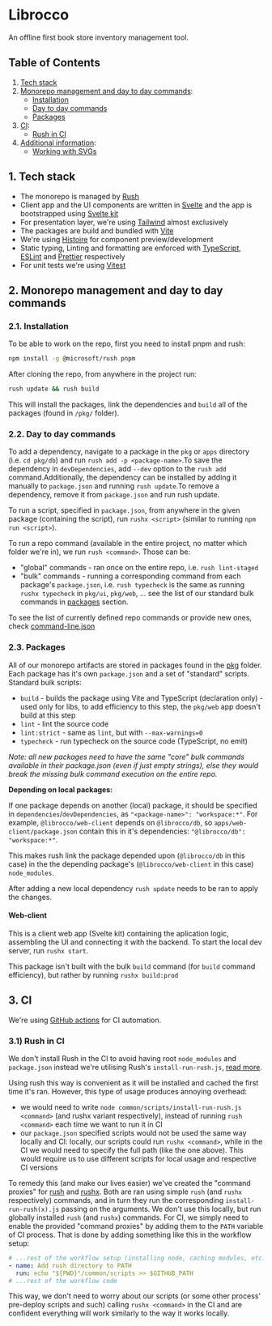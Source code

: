 # Librocco

An offline first book store inventory management tool.

## Table of Contents

1. [Tech stack](#1-tech-stack)
2. [Monorepo management and day to day commands](#2-monorepo-management-and-day-to-day-commands):
    - [Installation](#21-installation)
    - [Day to day commands](#22-day-to-day-commands)
    - [Packages](#23-packages)
3. [CI](#3-ci):
    - [Rush in CI](#31-rush-in-ci)
4. [Additional information](#4-additional-information):
    - [Working with SVGs](#41-working-with-svg)

## 1. Tech stack

-   The monorepo is managed by [Rush](https://rushjs.io)
-   Client app and the UI components are written in [Svelte](https://svelte.dev) and the app is bootstrapped using [Svelte kit](https://kit.svelte.dev/)
-   For presentation layer, we're using [Tailwind](https://tailwindcss.com) almost exclusively
-   The packages are build and bundled with [Vite](https://vitejs.dev)
-   We're using [Histoire](https://histoire.dev/) for component preview/development
-   Static typing, Linting and formatting are enforced with [TypeScript](https://www.typescriptlang.org), [ESLint](https://eslint.org) and [Prettier](https://prettier.io) respectively
-   For unit tests we're using [Vitest](https://vitest.dev/)

## 2. Monorepo management and day to day commands

### 2.1. Installation

To be able to work on the repo, first you need to install pnpm and rush:

```bash
npm install -g @microsoft/rush pnpm
```

After cloning the repo, from anywhere in the project run:

```bash
rush update && rush build
```

This will install the packages, link the dependencies and `build` all of the packages (found in `/pkg/` folder).

### 2.2. Day to day commands

To add a dependency, navigate to a package in the `pkg` or `apps` directory (i.e. `cd pkg/db`) and run `rush add -p <package-name>`.To save the dependency in `devDependencies`, add `--dev` option to the `rush add` command.Additionally, the dependency can be installed by adding it manually to `package.json` and running `rush update`.To remove a dependency, remove it from `package.json` and run rush update.

To run a script, specified in `package.json`, from anywhere in the given package (containing the script), run `rushx <script>` (similar to running `npm run <script>`).

To run a repo command (available in the entire project, no matter which folder we're in), we run `rush <command>`. Those can be:

-   "global" commands - ran once on the entire repo, i.e. `rush lint-staged`
-   "bulk" commands - running a corresponding command from each package's `package.json`, i.e. `rush typecheck` is the same as running `rushx typecheck` in `pkg/ui`, `pkg/web`, ... see the list of our standard bulk commands in [packages](#packages) section.

To see the list of currently defined repo commands or provide new ones, check [command-line.json](./common/config/rush/command-line.json)

### 2.3. Packages

All of our monorepo artifacts are stored in packages found in the [pkg](./pkg/) folder. Each package has it's own `package.json` and a set of "standard" scripts. Standard bulk scripts:

-   `build` - builds the package using Vite and TypeScript (declaration only) - used only for libs, to add efficiency to this step, the `pkg/web` app doesn't build at this step
-   `lint` - lint the source code
-   `lint:strict` - same as `lint`, but with `--max-warnings=0`
-   `typecheck` - run typecheck on the source code (TypeScript, no emit)

_Note: all new packages need to have the same "core" bulk commands available in their package.json (even if just empty strings), else they would break the missing bulk command execution on the entire repo._

**Depending on local packages:**

If one package depends on another (local) package, it should be specified in `dependencies`/`devDependencies`, as `"<package-name>": "workspace:*"`.
For example, `@librocco/web-client` depends on `@librocco/db`, so `apps/web-client/package.json` contain this in it's dependencies: `"@librocco/db": "workspace:*"`.

This makes rush link the package depended upon (`@librocco/db` in this case) in the the depending package's (`@librocco/web-client` in this case) `node_modules`.

After adding a new local dependency `rush update` needs to be ran to apply the changes.

#### Web-client

This is a client web app (Svelte kit) containing the aplication logic, assembling the UI and connecting it with the backend. To start the local dev server, run `rushx start`.

This package isn't built with the bulk `build` command (for `build` command efficiency), but rather by running `rushx build:prod`

## 3. CI

We're using [GitHub actions](https://docs.github.com/en/actions) for CI automation.

### 3.1) Rush in CI

We don't install Rush in the CI to avoid having root `node_modules` and `package.json` instead we're utilising Rush's `install-run-rush.js`, [read more](https://rushjs.io/pages/maintainer/enabling_ci_builds/).

Using rush this way is convenient as it will be installed and cached the first time it's ran. However, this type of usage produces annoying overhead:

-   we would need to write `node common/scripts/install-run-rush.js <command>` (and rushx variant respectively), instead of running `rush <command>` each time we want to run it in CI
-   our `package.json` specified scripts would not be used the same way locally and CI: locally, our scripts could run `rushx <command>`, while in the CI we would need to specify the full path (like the one above). This would require us to use different scripts for local usage and respective CI versions

To remedy this (and make our lives easier) we've created the "command proxies" for [rush](./common/scripts/rush) and [rushx](./common/scripts/rush). Both are ran using simple `rush` (and `rushx` respectively) commands, and in turn they run the corresponding `install-run-rush(x).js` passing on the arguments. We don't use this locally, but run globally installed `rush` (and `rushx`) commands. For CI, we simply need to enable the provided "command proxies" by adding them to the `PATH` variable of CI process. That is done by adding something like this in the workflow setup:

```yaml
# ...rest of the workflow setup (installing node, caching modules, etc.)
- name: Add rush directory to PATH
  run: echo "${PWD}"/common/scripts >> $GITHUB_PATH
# ...rest of the workflow code
```

This way, we don't need to worry about our scripts (or some other process' pre-deploy scripts and such) calling `rushx <command>` in the CI and are confident everything will work similarly to the way it works locally.

